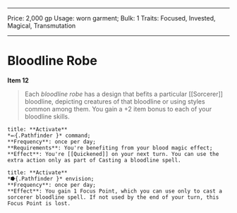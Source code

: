 
---
Price: 2,000 gp
Usage: worn garment;
Bulk: 1
Traits: Focused, Invested, Magical, Transmutation

---

# Bloodline Robe

**Item 12**

> Each *bloodline robe* has a design that befits a particular [[Sorcerer]] bloodline, depicting creatures of that bloodline or using styles common among them. You gain a +2 item bonus to each of your bloodline skills.

```ad-embed-ability
title: **Activate**
*⬻{.Pathfinder }* command; 
**Frequency**: once per day;
**Requirements**: You're benefiting from your blood magic effect;
**Effect**: You're [[Quickened]] on your next turn. You can use the extra action only as part of Casting a bloodline spell.

```

```ad-embed-ability
title: **Activate**
*⭓{.Pathfinder }* envision; 
**Frequency**: once per day;
**Effect**: You gain 1 Focus Point, which you can use only to cast a sorcerer bloodline spell. If not used by the end of your turn, this Focus Point is lost.

```
